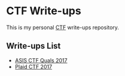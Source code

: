 # CTF Write-ups

This is my personal [CTF](https://ctftime.org/ctf-wtf/) write-ups repository.

## Write-ups List
* [ASIS CTF Quals 2017](2017/asis-quals)
* [Plaid CTF 2017](2017/plaid-ctf)
